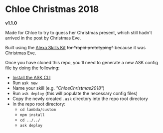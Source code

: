 # Chloe Christmas 2018
**v1.1.0**

Made for Chloe to try to guess her Christmas present,
which still hadn't arrived in the post by Christmas Eve.

Built using the [Alexa Skills Kit](https://developer.amazon.com/alexa-skills-kit)
~~for "rapid prototyping"~~ because it was Christmas Eve.

Once you have cloned this repo, you'll need to generate a new ASK config file by doing the following:

* [Install the ASK CLI](https://developer.amazon.com/docs/smapi/quick-start-alexa-skills-kit-command-line-interface.html)
* Run `ask new`
* Name your skill (e.g. _"ChloeChristmas2018"_)
* Run `ask deploy` (this will populate the necessary config files)
* Copy the newly created `.ask` directory into the repo root directory
* In the repo root directory:
    * `cd lambda/custom`
    * `npm install`
    * `cd ../../`
    * `ask deploy`
